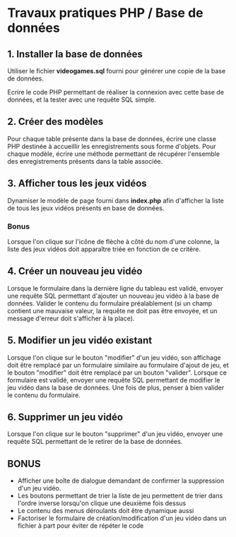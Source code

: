 # Travaux pratiques PHP / Base de données

## 1. Installer la base de données

Utiliser le fichier **videogames.sql** fourni pour générer une copie de la base de données.

Ecrire le code PHP permettant de réaliser la connexion avec cette base de données, et la tester avec une requête SQL simple.

## 2. Créer des modèles

Pour chaque table présente dans la base de données, écrire une classe PHP destinée à accueillir les enregistrements sous forme d'objets. Pour chaque modèle, écrire une méthode permettant de récupérer l'ensemble des enregistrements présents dans la table associée.

## 3. Afficher tous les jeux vidéos

Dynamiser le modèle de page fourni dans **index.php** afin d'afficher la liste de tous les jeux vidéos présents en base de données.

### Bonus

Lorsque l'on clique sur l'icône de flèche à côté du nom d'une colonne, la liste des jeux vidéos doit apparaître triée en fonction de ce critère. 

## 4. Créer un nouveau jeu vidéo

Lorsque le formulaire dans la dernière ligne du tableau est validé, envoyer une requête SQL permettant d'ajouter un nouveau jeu vidéo à la base de données. Valider le contenu du formulaire préalablement (si un champ contient une mauvaise valeur, la requête ne doit pas être envoyée, et un message d'erreur doit s'afficher à la place).

## 5. Modifier un jeu vidéo existant

Lorsque l'on clique sur le bouton "modifier" d'un jeu vidéo, son affichage doit être remplacé par un formulaire similaire au formulaire d'ajout de jeu, et le bouton "modifier" doit être remplacé par un bouton "valider". Lorsque ce formulaire est validé, envoyer une requête SQL permettant de modifier le jeu vidéo dans la base de données. Une fois de plus, penser à bien valider le contenu du formulaire.

## 6. Supprimer un jeu vidéo

Lorsque l'on clique sur le bouton "supprimer" d'un jeu vidéo, envoyer une requête SQL permettant de le retirer de la base de données.

## BONUS

- Afficher une boîte de dialogue demandant de confirmer la suppression d'un jeu vidéo.
- Les boutons permettant de trier la liste de jeu permettent de trier dans l'ordre inverse lorsqu'on clique une deuxième fois dessus
- Le contenu des menus déroulants doit être dynamique aussi
- Factoriser le formulaire de création/modification d'un jeu vidéo dans un fichier à part pour éviter de répéter le code
